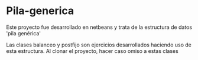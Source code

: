 # Pila-generica

Este proyecto fue desarrollado en netbeans y trata de la estructura de datos 'pila genérica'

Las clases balanceo y postfijo son ejercicios desarrollados haciendo uso de esta estructura. Al clonar el proyecto, hacer caso omiso a estas clases
